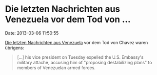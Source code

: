 Die letzten Nachrichten aus Venezuela vor dem Tod von \...
==========================================================

Date: 2013-03-06 11:50:55

[Die letzten Nachrichten aus
Venezuela](http://www.latimes.com/news/world/worldnow/la-fg-wn-venezuela-orders-out-american-attache-20130305,0,2839400.story)
vor dem Tod von Chavez waren übrigens:

> \[\...\] his vice president on Tuesday expelled the U.S. Embassy\'s
> military attache, accusing him of \"proposing destabilizing plans\" to
> members of Venezuelan armed forces.
